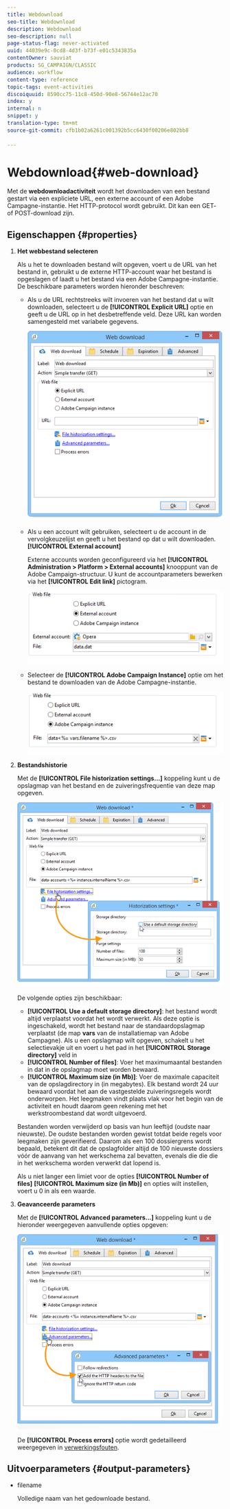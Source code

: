 ```yaml
---
title: Webdownload
seo-title: Webdownload
description: Webdownload
seo-description: null
page-status-flag: never-activated
uuid: 44039e9c-0cd8-4d3f-b73f-e01c5343835a
contentOwner: sauviat
products: SG_CAMPAIGN/CLASSIC
audience: workflow
content-type: reference
topic-tags: event-activities
discoiquuid: 8590cc75-11c8-450d-90e8-56744e12ac70
index: y
internal: n
snippet: y
translation-type: tm+mt
source-git-commit: cfb1b02a6261c001392b5cc6430f00206e802bb8

---
```



# Webdownload{#web-download}

Met de **webdownloadactiviteit** wordt het downloaden van een bestand gestart via een expliciete URL, een externe account of een Adobe Campagne-instantie. Het HTTP-protocol wordt gebruikt. Dit kan een GET- of POST-download zijn.

## Eigenschappen {#properties}

1. **Het webbestand selecteren**

   Als u het te downloaden bestand wilt opgeven, voert u de URL van het bestand in, gebruikt u de externe HTTP-account waar het bestand is opgeslagen of laadt u het bestand via een Adobe Campagne-instantie. De beschikbare parameters worden hieronder beschreven:

   * Als u de URL rechtstreeks wilt invoeren van het bestand dat u wilt downloaden, selecteert u de **[!UICONTROL Explicit URL]** optie en geeft u de URL op in het desbetreffende veld. Deze URL kan worden samengesteld met variabele gegevens.

      ![](assets/download_web_edit.png)

   * Als u een account wilt gebruiken, selecteert u de account in de vervolgkeuzelijst en geeft u het bestand op dat u wilt downloaden. **[!UICONTROL External account]**

      Externe accounts worden geconfigureerd via het **[!UICONTROL Administration > Platform > External accounts]** knooppunt van de Adobe Campaign-structuur. U kunt de accountparameters bewerken via het **[!UICONTROL Edit link]** pictogram.

      ![](assets/download_web_edit_external.png)

   * Selecteer de **[!UICONTROL Adobe Campaign Instance]** optie om het bestand te downloaden van de Adobe Campagne-instantie.

      ![](assets/download_web_edit_instance.png)

1. **Bestandshistorie**

   Met de **[!UICONTROL File historization settings...]** koppeling kunt u de opslagmap van het bestand en de zuiveringsfrequentie van deze map opgeven.

   ![](assets/download_web_edit_hist.png)

   De volgende opties zijn beschikbaar:

   * **[!UICONTROL Use a default storage directory]**: het bestand wordt altijd verplaatst voordat het wordt verwerkt. Als deze optie is ingeschakeld, wordt het bestand naar de standaardopslagmap verplaatst (de map **vars** van de installatiemap van Adobe Campagne). Als u een opslagmap wilt opgeven, schakelt u het selectievakje uit en voert u het pad in het **[!UICONTROL Storage directory]** veld in
   * **[!UICONTROL Number of files]**: Voer het maximumaantal bestanden in dat in de opslagmap moet worden bewaard.
   * **[!UICONTROL Maximum size (in Mb)]**: Voer de maximale capaciteit van de opslagdirectory in (in megabytes).
   Elk bestand wordt 24 uur bewaard voordat het aan de vastgestelde zuiveringsregels wordt onderworpen. Het leegmaken vindt plaats vlak voor het begin van de activiteit en houdt daarom geen rekening met het werkstroombestand dat wordt uitgevoerd.

   Bestanden worden verwijderd op basis van hun leeftijd (oudste naar nieuwste). De oudste bestanden worden gewist totdat beide regels voor leegmaken zijn geverifieerd. Daarom als een 100 dossiergrens wordt bepaald, betekent dit dat de opslagfolder altijd de 100 nieuwste dossiers vóór de aanvang van het werkschema zal bevatten, evenals die die die in het werkschema worden verwerkt dat lopend is.

   Als u niet langer een limiet voor de opties **[!UICONTROL Number of files]** **[!UICONTROL Maximum size (in Mb)]** en opties wilt instellen, voert u 0 in als een waarde.

1. **Geavanceerde parameters**

   Met de **[!UICONTROL Advanced parameters...]** koppeling kunt u de hieronder weergegeven aanvullende opties opgeven:

   ![](assets/download_web_edit_advanced.png)

   De **[!UICONTROL Process errors]** optie wordt gedetailleerd weergegeven in [verwerkingsfouten](../../workflow/using/monitoring-workflow-execution.md#processing-errors).

## Uitvoerparameters {#output-parameters}

* filename

   Volledige naam van het gedownloade bestand.

